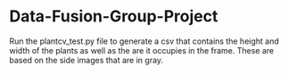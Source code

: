 # Data-Fusion-Group-Project

Run the plantcv_test.py file to generate a csv that contains the height and width of the plants as well as the are it occupies in the frame. These are based on the  side images that are in gray.
